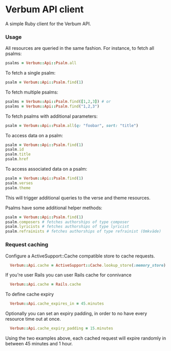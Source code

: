 # Verbum API client

A simple Ruby client for the Verbum API.

### Usage

All resources are queried in the same fashion. For instance, to fetch all psalms:

```ruby
psalms = Verbum::Api::Psalm.all
```

To fetch a single psalm:

```ruby
psalm = Verbum::Api::Psalm.find(1)
```

To fetch multiple psalms:

```ruby
psalms = Verbum::Api::Psalm.find([1,2,3]) # or
psalms = Verbum::Api::Psalm.find("1,2,3")
```

To fetch psalms with additional parameters:

```ruby
psalm = Verbum::Api::Psalm.all(q: "foobar", sort: "title")
```

To access data on a psalm:

```ruby
psalm = Verbum::Api::Psalm.find(1)
psalm.id
psalm.title
psalm.href
```

To access associated data on a psalm:

```ruby
psalm = Verbum::Api::Psalm.find(1)
psalm.verses
psalm.theme
```

This will trigger additional queries to the verse and theme resources.

Psalms have some additional helper methods:

```ruby
psalm = Verbum::Api::Psalm.find(1)
psalm.composers # fetches authorships of type composer
psalm.lyricists # fetches authorships of type lyricist
psalm.refrainists # fetches authorships of type refrainist (Omkväde)
```

### Request caching

Configure a ActiveSupport::Cache compatible store to cache requests.

```ruby
  Verbum::Api.cache = ActiveSupport::Cache.lookup_store(:memory_store)
```

If you're user Rails you can user Rails cache for connivance

```ruby
  Verbum::Api.cache = Rails.cache
```

To define cache expiry

```ruby
  Verbum::Api.cache_expires_in = 45.minutes
```

Optionally you can set an expiry padding, in order to no have
every resource time out at once.

```ruby
  Verbum::Api.cache_expiry_padding = 15.minutes
```

Using the two examples above, each cached request will expire randomly in
between 45 minutes and 1 hour.
